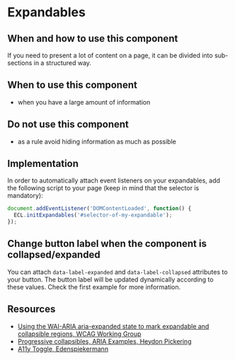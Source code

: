 # Expandables

## When and how to use this component

If you need to present a lot of content on a page, it can be divided into
sub-sections in a structured way.

## When to use this component

* when you have a large amount of information

## Do not use this component

* as a rule avoid hiding information as much as possible

## Implementation

In order to automatically attach event listeners on your expandables, add the
following script to your page (keep in mind that the selector is mandatory):

```javascript
document.addEventListener('DOMContentLoaded', function() {
  ECL.initExpandables('#selector-of-my-expandable');
});
```

## Change button label when the component is collapsed/expanded

You can attach `data-label-expanded` and `data-label-collapsed` attributes to
your button. The button label will be updated dynamically according to these
values. Check the first example for more information.

## Resources

* [Using the WAI-ARIA aria-expanded state to mark expandable and collapsible regions, WCAG Working Group](https://www.w3.org/WAI/GL/wiki/Using_the_WAI-ARIA_aria-expanded_state_to_mark_expandable_and_collapsible_regions)
* [Progressive collapsibles, ARIA Examples, Heydon Pickering](http://heydonworks.com/practical_aria_examples/#progressive-collapsibles)
* [A11y Toggle, Edenspiekermann](https://edenspiekermann.github.io/a11y-toggle/)
